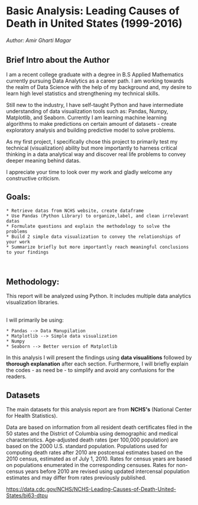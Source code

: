 # Basic Analysis: Leading Causes of Death in United States (1999-2016)
###### *Author: Amir Gharti Magar*

## Brief Intro about the Author
I am a recent college graduate with a degree in B.S Applied Mathematics currently pursuing Data Analytics as a career path. I am working towards the realm of Data Science with the help of my background and, my desire to learn high level statistics and strengthening my technical skills.

Still new to the industry, I have self-taught Python and have intermediate understanding of data visualization tools such as: Pandas, Numpy, Matplotlib, and Seaborn. Currently I am learning machine learning algorithms to make predictions on certain amount of datasets - create exploratory analysis and building predictive model to solve problems. 

As my first project, I specifically chose this project to primarily test my technical (visualization) ability but more importantly to harness critical thinking in a data analytical way and discover real life problems to convey deeper meaning behind datas.  

I appreciate your time to look over my work and gladly welcome any constructive criticism. 
	
## **Goals:**
	* Retrieve datas from NCHS website, create dataframe
	* Use Pandas (Python Library) to organize,label, and clean irrelevant datas
	* Formulate questions and explain the methodology to solve the problems  
	* Build 2 simple data visualization to convey the relationships of your work
	* Summarize briefly but more importantly reach meaningful conclusions to your findings
<br> 

## **Methodology**:
This report will be analyzed using Python. It includes multiple data analytics visualization libraries.

<br> 
I will primarily be using:

	* Pandas --> Data Manupilation
	* Matplotlib --> Simple data visualization 
	* Numpy 
	* Seaborn --> Better version of Matplotlib
 
In this analysis I will present the findings using **data visualitions** followed by **thorough explanation** after each section. 
Furthermore, I will briefly explain the codes - as need be - to simplify and avoid any confusions for the readers.  

## **Datasets**
The main datasets for this analysis report are from **NCHS's** (National Center for Health Statistics).

Data are based on information from all resident death certificates filed in the 50 states and the District of Columbia using demographic and medical characteristics. Age-adjusted death rates (per 100,000 population) are based on the 2000 U.S. standard population. Populations used for computing death rates after 2010 are postcensal estimates based on the 2010 census, estimated as of July 1, 2010. Rates for census years are based on populations enumerated in the corresponding censuses. Rates for non-census years before 2010 are revised using updated intercensal population estimates and may differ from rates previously published.

https://data.cdc.gov/NCHS/NCHS-Leading-Causes-of-Death-United-States/bi63-dtpu